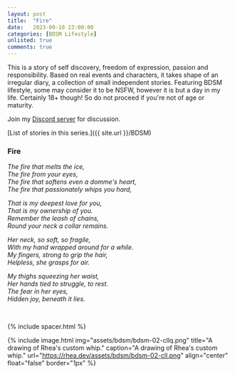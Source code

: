 ```yaml
---
layout: post
title:  "Fire"
date:   2023-09-10 23:00:00
categories: [BDSM Lifestyle]
unlisted: true
comments: true
---
```

This is a story of self discovery, freedom of expression, passion and responsibility. Based on real events and characters, it takes shape of an irregular diary, a collection of small independent stories. Featuring BDSM lifestyle, some may consider it to be NSFW, however it is but a day in my life. Certainly 18+ though! So do not proceed if you're not of age or maturity.

Join my [Discord server](https://discord.gg/m2PFpymQb9) for discussion.

[List of stories in this series.]({{ site.url }}/BDSM)

<!--more-->

### Fire

_The fire that melts the ice,_
<br>_The fire from your eyes,_
<br>_The fire that softens even a domme's heart,_
<br>_The fire that passionately whips you hard,_

_That is my deepest love for you,_
<br>_That is my ownership of you._
<br>_Remember the leash of chains,_
<br>_Round your neck a collar remains._

_Her neck,  so soft, so fragile,_
<br>_With my hand wrapped around for a while._
<br>_My fingers, strong to grip the hair,_
<br>_Helpless, she grasps for air._

_My thighs squeezing her waist,_
<br>_Her hands tied to struggle, to rest._
<br>_The fear in her eyes,_
<br>_Hidden joy, beneath it lies._

<!--
[Next story]({{ site.url }}/articles/2023-01/Clingy-pet)
-->

&nbsp;

{% include spacer.html %}

{% include image.html
  img="assets/bdsm/bdsm-02-cllq.png"
  title="A drawing of Rhea's custom whip."
  caption="A drawing of Rhea's custom whip."
  url="https://rhea.dev/assets/bdsm/bdsm-02-cll.png"
  align="center"
  float="false"
  border="1px"
%}

